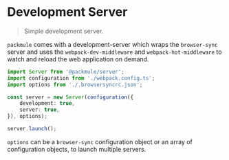 # Development Server
> Simple development server.

`packmule` comes with a development-server which wraps the `browser-sync` server
and uses the `webpack-dev-middleware` and `webpack-hot-middleware` to watch and
reload the web application on demand.

```ts
import Server from '@packmule/server';
import configuration from './webpack.config.ts';
import options from './.browsersyncrc.json';

const server = new Server(configuration({
    development: true,
    server: true,
}), options);

server.launch();
```

`options` can be a `browser-sync` configuration object or an
array of configuration objects, to launch multiple servers.
